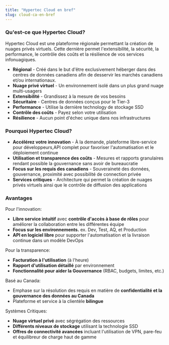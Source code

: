 ```yaml
---
title: "Hypertec Cloud en bref"
slug: cloud-ca-en-bref
---
```


### Qu'est-ce que Hypertec Cloud?

Hypertec Cloud est une plateforme régionale permettant la création de nuages privés virtuels. Cette dernière permet l'extensibilité, la sécurité, la performance, le contrôle des coûts et la résilience de vos services infonuagiques.

- **Régional** - Créé dans le but d'être exclusivement héberger dans des centres de données canadiens afin de desservir les marchés canadiens et/ou internationaux.
- **Nuage privé virtuel** - Un environnement isolé dans un plus grand nuage multi-usagers
- **Extensibilité** - Grandissez à la mesure de vos besoins
- **Sécuritaire** - Centres de données conçus pour le Tier-3
- **Performance** - Utilise la dernière technology de stockage SSD
- **Contrôle des coûts** - Payez selon votre utilisation
- **Résilience** - Aucun point d'échec unique dans nos infrastructures

### Pourquoi Hypertec Cloud?

- **Accélérez votre innovation** - À la demande, plateforme libre-service pour développeurs,API complet pour favoriser l'automatisation et le déploiement continue
- **Utilisation et transparence des coûts** - Mesures et rapports granulaires rendant possible la gouvernance sans avoir de bureaucratie
- **Focus sur les requis des canadiens** - Souveraineté des données, gouvernance, proximité avec possibilité de connection privée
- **Services critiques** - Architecture qui permet la création de nuages privés virtuels ainsi que le contrôle de diffusion des applications

### Avantages

Pour l'innovation:

- **Libre service intuitif** avec **contrôle d'accès à base de rôles** pour améliorer la collaboration entre les différentes équipe
- **Focus sur les environnements.** ex. Dev, Test, AQ, et Production
- **API en logiciel libre** pour supporter l'automatisation et la livraison continue dans un modèle DevOps

Pour la transparence:

- **Facturation à l'utilisation** (à l'heure)
- **Rapport d'utilisation détaillé** par environnement
- **Fonctionnalité pour aider la Gouvernance** (RBAC, budgets, limites, etc.)

Basé au Canada:

- Emphase sur la résolution des requis en matière de **confidentialité et la gouvernance des données au Canada**
- Plateforme et service à la clientèle **bilingue**

Systèmes Critiques:

- **Nuage virtuel privé** avec ségrégation des ressources
- **Différents niveaux de stockage** utilisant la technologie SSD
- **Offres de connectivité avancées** incluant l'utilisation de VPN, pare-feu et équilibreur de charge haut de gamme
